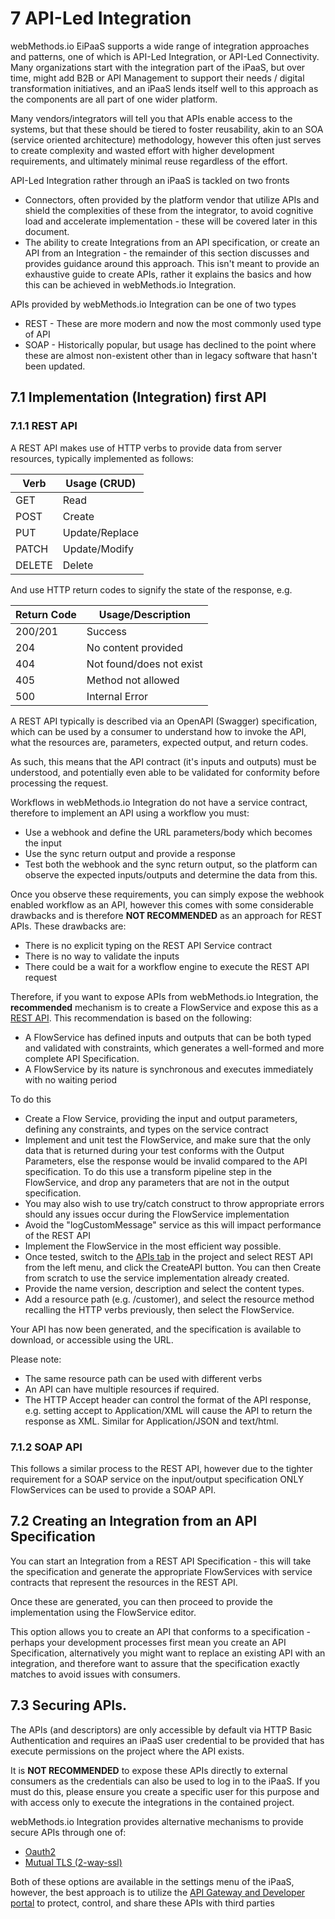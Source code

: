 # 7 API-Led Integration

webMethods.io EiPaaS supports a wide range of integration approaches and patterns, one of which is API-Led Integration, or API-Led Connectivity.  Many organizations start with the integration part of the iPaaS, but over time, might add B2B or API Management to support their needs / digital transformation initiatives, and an iPaaS lends itself well to this approach as the components are all part of one wider platform.

Many vendors/integrators will tell you that APIs enable access to the systems, but that these should be tiered to foster reusability, akin to an SOA (service oriented architecture) methodology, however this often just serves to create complexity and wasted effort with higher development requirements, and ultimately minimal reuse regardless of the effort.

API-Led Integration rather through an iPaaS is tackled on two fronts

* Connectors, often provided by the platform vendor that utilize APIs and shield the complexities of these from the integrator, to avoid cognitive load and accelerate implementation - these will be covered later in this document.
* The ability to create Integrations from an API specification, or create an API from an Integration - the remainder of this section discusses and provides guidance around this approach.  This isn't meant to provide an exhaustive guide to create APIs, rather it explains the basics and how this can be achieved in webMethods.io Integration.

APIs provided by webMethods.io Integration can be one of two types

* REST - These are more modern and now the most commonly used type of API
* SOAP - Historically popular, but usage has declined to the point where these are almost non-existent other than in legacy software that hasn't been updated.

## 7.1 Implementation (Integration) first API

### 7.1.1 REST API

A REST API makes use of HTTP verbs to provide data from server resources, typically implemented as follows:

| Verb   | Usage (CRUD)   |
| ------ | -------------- |
| GET    | Read           |
| POST   | Create         |
| PUT    | Update/Replace |
| PATCH  | Update/Modify  |
| DELETE | Delete         |

And use HTTP return codes to signify the state of the response, e.g.

| Return Code | Usage/Description        |
| ----------- | ------------------------ |
| 200/201     | Success                  |
| 204         | No content provided      |
| 404         | Not found/does not exist |
| 405         | Method not allowed       |
| 500         | Internal Error           |

A REST API typically is described via an OpenAPI (Swagger) specification, which can be used by a consumer to understand how to invoke the API, what the resources are, parameters, expected output, and return codes.

As such, this means that the API contract (it's inputs and outputs) must be understood, and potentially even able to be validated for conformity before processing the request.

Workflows in webMethods.io Integration do not have a service contract, therefore to implement an API using a workflow you must:

* Use a webhook and define the URL parameters/body which becomes the input
* Use the sync return output and provide a response
* Test both the webhook and the sync return output, so the platform can observe the expected inputs/outputs and determine the data from this.

 Once you observe these requirements, you can simply expose the webhook enabled workflow as an API, however this comes with some considerable drawbacks and is therefore __NOT RECOMMENDED__ as an approach for REST APIs.  These drawbacks are:

* There is no explicit typing on the REST API Service contract
* There is no way to validate the inputs
* There could be a wait for a workflow engine to execute the REST API request

 Therefore, if you want to expose APIs from webMethods.io Integration, the __recommended__ mechanism is to create a FlowService and expose this as a [REST API](https://docs.webmethods.io/integration/apis/rest_api_builder/#gsc.tab=0).  This recommendation is based on the following:

* A FlowService has defined inputs and outputs that can be both typed and validated with constraints, which generates a well-formed and more complete API Specification.
* A FlowService by its nature is synchronous and executes immediately with no waiting period

 To do this

* Create a Flow Service, providing the input and output parameters, defining any constraints, and types on the service contract
* Implement and unit test the FlowService, and make sure that the only data that is returned during your test conforms with the Output Parameters, else the response would be invalid compared to the API specification.  To do this use a transform pipeline step in the FlowService, and drop any parameters that are not in the output specification.
* You may also wish to use try/catch construct to throw appropriate errors should any issues occur during the FlowService implementation
* Avoid the "logCustomMessage" service as this will impact performance of the REST API
* Implement the FlowService in the most efficient way possible.
* Once tested, switch to the [APIs tab](https://docs.webmethods.io/integration/apis/rest_api_builder/#ta-creating_an_api) in the project and select REST API from the left menu, and click the CreateAPI button. You can then Create from scratch to use the service implementation already created.
* Provide the name version, description and select the content types.
* Add a resource path (e.g. /customer), and select the resource method recalling the HTTP verbs previously, then select the FlowService.

 Your API has now been generated, and the specification is available to download, or accessible using the URL.

 Please note:

* The same resource path can be used with different verbs
* An API can have multiple resources if required.
* The HTTP Accept header can control the format of the API response, e.g. setting accept to Application/XML will cause the API to return the response as XML.  Similar for Application/JSON and text/html.

### 7.1.2 SOAP API

This follows a similar process to the REST API, however due to the tighter requirement for a SOAP service on the input/output specification ONLY FlowServices can be used to provide a SOAP API.

## 7.2 Creating an Integration from an API Specification

You can start an Integration from a REST API Specification - this will take the specification and generate the appropriate FlowServices with service contracts that represent the resources in the REST API.

Once these are generated, you can then proceed to provide the implementation using the FlowService editor.

This option allows you to create an API that conforms to a specification - perhaps your development processes first mean you create an API Specification, alternatively you might want to replace an existing API with an integration, and therefore want to assure that the specification exactly matches to avoid issues with consumers.

## 7.3 Securing APIs.

The APIs (and descriptors) are only accessible by default via HTTP Basic Authentication and requires an iPaaS user credential to be provided that has execute permissions on the project where the API exists.

It is __NOT RECOMMENDED__ to expose these APIs directly to external consumers as the credentials can also be used to log in to the iPaaS.  If you must do this, please ensure you create a specific user for this purpose and with access only to execute the integrations in the contained project.

webMethods.io Integration provides alternative mechanisms to provide secure APIs through one of:

* [Oauth2](https://docs.webmethods.io/integration/data_access_and_security/oauth20/)
* [Mutual TLS (2-way-ssl)](https://docs.webmethods.io/integration/data_access_and_security/clientcertificate)

Both of these options are available in the settings menu of the iPaaS, however, the best approach is to utilize the [API Gateway and Developer portal](https://docs.webmethods.io/api/index.html#/') to protect, control, and share these APIs with third parties
